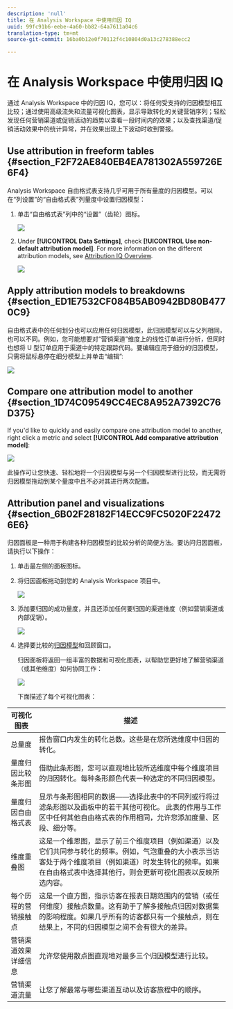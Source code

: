 ```yaml
---
description: 'null'
title: 在 Analysis Workspace 中使用归因 IQ
uuid: 99fc91b6-eebe-4a60-bb82-64a7611a04c6
translation-type: tm+mt
source-git-commit: 16ba0b12e0f70112f4c10804d0a13c278388ecc2

---
```



# 在 Analysis Workspace 中使用归因 IQ

通过 Analysis Workspace 中的归因 IQ，您可以：将任何受支持的归因模型相互比较；通过使用高级流失和流量可视化图表，显示导致转化的关键营销序列；轻松发现任何营销渠道或促销活动的趋势以查看一段时间内的效果；以及查找渠道/促销活动效果中的统计异常，并在效果出现上下波动时收到警报。

## Use attribution in freeform tables {#section_F2F72AE840EB4EA781302A559726E6F4}

Analysis Workspace 自由格式表支持几乎可用于所有量度的归因模型。可以在“列设置”的“自由格式表”列量度中设置归因模型：

1. 单击“自由格式表”列中的“设置”（齿轮）图标。

   ![](assets/Column_Settings.png)

1. Under **[!UICONTROL Data Settings]**, check **[!UICONTROL Use non-default attribution model]**. For more information on the different attribution models, see [Attribution IQ Overview](attribution.md).

   ![](assets/Attribution_Model_Selection.png)

## Apply attribution models to breakdowns {#section_ED1E7532CF084B5AB0942BD80B4770C9}

自由格式表中的任何划分也可以应用任何归因模型，此归因模型可以与父列相同，也可以不同。例如，您可能想要对“营销渠道”维度上的线性订单进行分析，但同时也想将 U 型订单应用于渠道中的特定跟踪代码。要编辑应用于细分的归因模型，只需将鼠标悬停在细分模型上并单击“编辑”:

![](assets/breakdown_settings.png)

## Compare one attribution model to another {#section_1D74C09549CC4EC8A952A7392C76D375}

If you'd like to quickly and easily compare one attribution model to another, right click a metric and select **[!UICONTROL Add comparative attribution model]**:

![](assets/Comparative_Attribution_Model.png)

此操作可让您快速、轻松地将一个归因模型与另一个归因模型进行比较，而无需将归因模型拖动到某个量度中且不必对其进行两次配置。

## Attribution panel and visualizations {#section_6B02F28182F14ECC9FC5020F224726E6}

归因面板是一种用于构建各种归因模型的比较分析的简便方法。要访问归因面板，请执行以下操作：

1. 单击最左侧的面板图标。
1. 将归因面板拖动到您的 Analysis Workspace 项目中。

   ![](assets/Attribution_Panel_1.png)

1. 添加要归因的成功量度，并且还添加任何要归因的渠道维度（例如营销渠道或内部促销）。

   ![](assets/attribution_panel2.png)

1. 选择要比较的[归因模型](attribution.md)和回顾窗口。

   归因面板将返回一组丰富的数据和可视化图表，以帮助您更好地了解营销渠道（或其他维度）如何协同工作：

   ![](assets/attr_panel_vizs.png)

   下面描述了每个可视化图表：

| 可视化图表 | 描述 |
|--- |--- |
| 总量度 | 报告窗口内发生的转化总数。这些是在您所选维度中归因的转化。 |
| 量度归因比较条形图 | 借助此条形图，您可以直观地比较所选维度中每个维度项目的归因转化。每种条形颜色代表一种选定的不同归因模型。 |
| 量度归因自由格式表 | 显示与条形图相同的数据——选择此表中的不同列或行将过滤条形图以及面板中的若干其他可视化。 此表的作用与工作区中任何其他自由格式表的作用相同，允许您添加度量、区段、细分等。 |
| 维度重叠图 | 这是一个维恩图，显示了前三个维度项目（例如渠道）以及它们共同参与转化的频率。例如，气泡重叠的大小表示当访客处于两个维度项目（例如渠道）时发生转化的频率。如果在自由格式表中选择其他行，则会更新可视化图表以反映所选内容。 |
| 每个历程的营销接触点 | 这是一个直方图，指示访客在报表日期范围内的营销（或任何维度）接触点数量。这有助于了解多接触点归因对数据集的影响程度。如果几乎所有的访客都只有一个接触点，则在结果上，不同的归因模型之间不会有很大的差异。 |
| 营销渠道效果详细信息 | 允许您使用散点图直观地对最多三个归因模型进行比较。 |
| 营销渠道流量 | 让您了解最常与哪些渠道互动以及访客旅程中的顺序。 |
